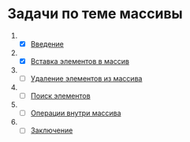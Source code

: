 # Задачи по теме массивы

1. -[x] [Введение](introduction/README.md)
2. -[x] [Вставка элементов в массив](insertingItemsIntoAnArray/README.md)
3. -[ ] [Удаление элементов из массива]()
4. -[ ] [Поиск элементов]()
5. -[ ] [Операции внутри массива]()
6. -[ ] [Заключение]()